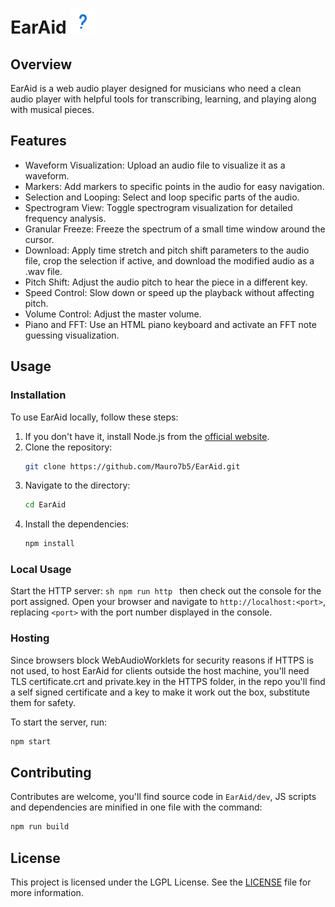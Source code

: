 # EarAid <img src="./public/icons/earlogo.svg" alt="EarAid Logo" width="40" height="40">

## Overview
EarAid is a web audio player designed for musicians who need a clean audio player with helpful tools for transcribing, learning, and playing along with musical pieces.

## Features
- Waveform Visualization: Upload an audio file to visualize it as a waveform.
- Markers: Add markers to specific points in the audio for easy navigation.
- Selection and Looping: Select and loop specific parts of the audio.
- Spectrogram View: Toggle spectrogram visualization for detailed frequency analysis.
- Granular Freeze: Freeze the spectrum of a small time window around the cursor.
- Download: Apply time stretch and pitch shift parameters to the audio file, crop the selection if active, and download the modified audio as a .wav file.
- Pitch Shift: Adjust the audio pitch to hear the piece in a different key.
- Speed Control: Slow down or speed up the playback without affecting pitch.
- Volume Control: Adjust the master volume.
- Piano and FFT: Use an HTML piano keyboard and activate an FFT note guessing visualization.

## Usage

### Installation
To use EarAid locally, follow these steps:

1. If you don't have it, install Node.js from the [official website](https://nodejs.org/).
2. Clone the repository:
    ```sh
    git clone https://github.com/Mauro7b5/EarAid.git
    ```
3. Navigate to the directory:
    ```sh
    cd EarAid
    ```
4. Install the dependencies:
    ```sh
    npm install
    ```
### Local Usage
Start the HTTP server:
    ```sh
    npm run http
    ```
    then check out the console for the port assigned.
Open your browser and navigate to `http://localhost:<port>`, replacing `<port>` with the port number displayed in the console.

### Hosting
Since browsers block WebAudioWorklets for security reasons if HTTPS is not used, to host EarAid for clients outside the host machine, you'll need TLS certificate.crt and private.key in the HTTPS folder, in the repo you'll find a self signed certificate and a key to make it work out the box, substitute them for safety. 

To start the server, run:
```sh
npm start
```

## Contributing
Contributes are welcome, you'll find source code in `EarAid/dev`, JS scripts and dependencies are minified in one file with the command:
```sh
npm run build
```

## License
This project is licensed under the LGPL License. See the [LICENSE](LICENSE) file for more information.
